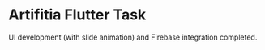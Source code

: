 # Artifitia Flutter Task

UI development (with slide animation) and Firebase integration completed.
